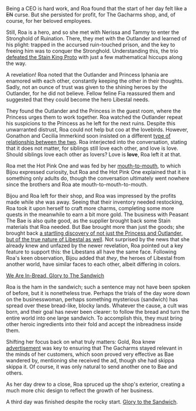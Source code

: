 Being a CEO is hard work, and Roa found that the start of her day felt like a ~~EN~~ curse. But she persisted for profit, for The Gacharms shop, and, of course, for her beloved employees.

Still, Roa is a hero, and so she met with Nerissa and Tammy to enter the Stronghold of Ruination. There, they met with the Outlander and learned of his plight: trapped in the accursed ruin-touched prison, and the key to freeing him was to conquer the Stronghold. Understanding this, the trio [defeated the Stain King Proto](https://youtu.be/hpyRxse4zCw?t=2575) with just a few mathematical hiccups along the way.

A revelation! Roa noted that the Outlander and Princess Iphania are enamored with each other, constantly keeping the other in their thoughts. Sadly, not an ounce of trust was given to the shining heroes by the Outlander, for he did not believe. Fellow feline Fia reassured them and suggested that they could become the hero Libestal needs.

They found the Outlander and the Princess in the guest room, where the Princess urges them to work together. Roa watched the Outlander repeat his suspicions to the Princess as he left for the next ruins. Despite this unwarranted distrust, Roa could not help but coo at the lovebirds. However, Gonathon and Cecilia Immerkind soon insisted on a different [type of relationship between the two](https://youtu.be/hpyRxse4zCw?t=3215). Roa interjected into the conversation, stating that it does not matter, for siblings still love each other, and love is love. Should siblings love each other as lovers? Love is **love**, Roa left it at that.

Roa met the Hot Pink One and was fed by her [mouth-to-mouth](https://youtu.be/hpyRxse4zCw?t=3485), to which Bijou expressed curiosity, but Roa and the Hot Pink One explained that it is something only adults do, though the conversation ultimately went nowhere since the brothers and Roa ate mouth-to-mouth-to-mouth.

Bijou and Roa left for their shop, and Roa was impressed by the profits made while she was away. Seeing that their inventory needed restocking, Roa took it upon herself to craft more charms, completing some more quests in the meanwhile to earn a bit more gold. The business with Peasant The Bae is also quite good, as the supplier brought back some Stain materials that Roa needed. But Bae brought more than just the goods; she brought back [a startling discovery of not just the Princess and Outlander, but of the true nature of Libestal as well](https://youtu.be/hpyRxse4zCw?t=5595). Not surprised by the news that she already knew and unfazed by the newer revelation, Roa pointed out a key feature to support this: the Libestans all have the same face. Following Roa's keen observation, Bijou added that _they_, the heroes of Libestal from another world, have similar faces to each other, albeit differing in colors.

[We Are In-Bread, Glory to The Sandwich](#embed:https://youtu.be/hpyRxse4zCw?t=6208)

Roa is the ham in the sandwich; such a sentence may not have been spoken of before, but it is nonetheless true. Perhaps the trials of the day wore down on the businesswoman, perhaps something mysterious (sandwich) has spread over these bread-like, blocky lands. Whatever the cause, a cult was born, and their goal has never been clearer: to follow the bread and turn the entire world into one large sandwich. To accomplish this, they must bring other heroic ingredients into their fold and accept the inbreadness inside them.

Shifting her focus back on what truly matters: Gold, Roa knew [advertisement](https://youtu.be/hpyRxse4zCw?t=7655) was key to ensuring that The Gacharms stayed relevant in the minds of her customers, which soon proved very effective as Bae wandered by, mentioning she received the ad, though she had skippa skippa it. Of course, it was only natural to send another one to Bae and others.

As her day drew to a close, Roa spruced up the shop's exterior, creating a much more chic design to reflect the growth of her business.

A third day was finished despite the rocky start. [Glory to the Sandwich](https://youtu.be/hpyRxse4zCw?t=11221).
